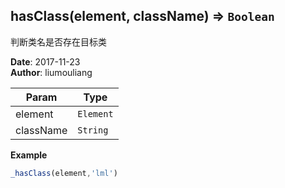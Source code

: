 ## hasClass(element, className) ⇒ <code>Boolean</code>
<p>判断类名是否存在目标类</p>

**Date**: 2017-11-23  
**Author**: liumouliang  

| Param | Type |
| --- | --- |
| element | <code>Element</code> | 
| className | <code>String</code> | 

**Example**  
```javascript
_hasClass(element,'lml')
```
